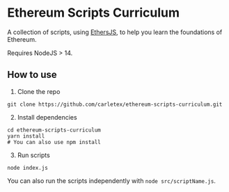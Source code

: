 # Ethereum Scripts Curriculum

A collection of scripts, using [EthersJS](https://docs.ethers.io/), to help you learn the foundations of Ethereum.

Requires NodeJS > 14.

## How to use

1. Clone the repo

```
git clone https://github.com/carletex/ethereum-scripts-curriculum.git
```

2. Install dependencies

```
cd ethereum-scripts-curriculum 
yarn install
# You can also use npm install
```

3. Run scripts

```
node index.js
```

You can also run the scripts independently with `node src/scriptName.js`.

